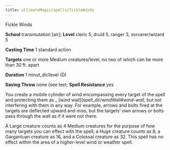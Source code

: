 ```yaml
---
title: ultimateMagic/spells/fickleWinds
---
```

Fickle Winds

**School** transmutation [air]; **Level** cleric 5, druid 5, ranger 3, sorcerer/wizard 5

**Casting Time** 1 standard action

**Targets** one or more Medium creatures/level, no two of which can be more than 30 ft. apart

**Duration** 1 minut_dir/level (D)

**Saving Throw** none (see text; **Spell Resistance** yes

You create a mobile cylinder of wind encompassing every target of the spell and protecting them as _ [wind wall](spell_dir/windWall#_wind-wall_, but not interfering with them in any way. For example, arrows and bolts fired at the targets are deflected upward and miss, but the targets' own arrows or bolts pass through the wall as if it were not there.

A Large creature counts as 4 Medium creatures for the purpose of how many targets you can effect with the spell; a Huge creature counts as 8, a Gargantuan creature as 16, and a Colossal creature as 32. This spell has no effect within the area of a higher-level wind or weather spell.

